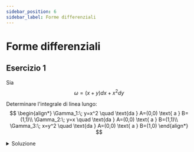 ```yaml
---
sidebar_position: 6
sidebar_label: Forme differenziali
---
```


# Forme differenziali

## Esercizio 1
Sia 
$$
\omega = (x+y)dx + x^2dy
$$

Determinare l'integrale di linea lungo:
$$
\begin{align*}
    \Gamma_1:\; y=x^2 \quad \text{da } A=(0,0) \text{ a } B=(1,1)\\
    \Gamma_2:\; y=x \quad \text{da } A=(0,0) \text{ a } B=(1,1)\\
    \Gamma_3:\; x=y^2 \quad \text{da } A=(0,0) \text{ a } B=(1,0)
\end{align*}
$$

<details>
<summary>Soluzione</summary>

La forma differenziale è definita e continua in tutta $\mathbb{R^2}$.

#### Integrale lungo $\Gamma_1$
Iniziamo parametrizzando la curva:
$$
\begin{cases}
    x(t)=t\\
    y(t)=t^2
\end{cases}
\quad t\in[0,1]
$$

Calcoliamo i differenziali:
$$
\begin{align*}
    dx=dt\\
    dy=2t\,dt
\end{align*}
$$

Svolgiamo ora l'integrale di linea:

$
\int_{0}^{1} t + t^2 + 2t^3 \,dt =
\left[ \frac{t^2}{2} + \frac{t^3}{3} + \frac{t^4}{2} \right]_0^1 =
\frac{1}{2} + \frac{1}{3} + \frac{1}{2} = \frac{4}{3}
$

#### Integrale lungo $\Gamma_2$
Parametrizziamo la curva:
$$
\begin{cases}
    x(t)=t\\
    y(t)=t
\end{cases}
\quad t\in[0,1]
\quad 
\begin{align*}
    dx=dt\\
    dy=dt
\end{align*}
$$

Svolgiamo ora l'integrale di linea:

$$
\int_{0}^{1} 2t + t^2 \,dt =
\left[ t^2 + \frac{t^3}{3} \right]_0^1 = \frac{4}{3}
$$

#### Integrale lungo $\Gamma_3$
Parametrizziamo la curva:
$$
\begin{cases}
    x(t)=t^2\\
    y(t)=t
\end{cases}
\quad t\in[0,1]
\quad 
\begin{align*}
    dx=2t\,dt\\
    dy=dt
\end{align*}
$$

Svolgiamo ora l'integrale di linea:

$$
\int_{0}^{1} 2t^3 + 2t^2 + t^4\,dt =
\left[ \frac{t^4}{2} + \frac{2t^3}{3}+\frac{t^5}{5} \right]_0^1 = \frac{41}{30}
$$
</details>